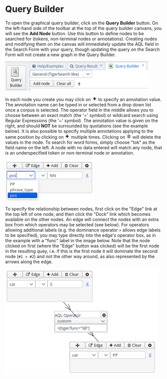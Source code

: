 # Query Builder

To open the graphical query builder, click on the **Query Builder**
button. On the left-hand side of the toolbar at the top of the query
builder canvans, you will see the **Add Node** button. Use this button
to define nodes to be searched for (tokens, non-terminal nodes or
annotations). Creating nodes and modifying them on the canvas will
immediately update the AQL field in the Search Form with your query,
though updating the query on the Search Form will not create a new graph
in the Query Builder.

![The Query Builder tab and the Create Node button](images/query_builder_empty.png)

In each node you create you may click on ![The Add Node button](images/list-add.png) to specify an 
annotation value. The annotation name can be typed in or selected from a drop down list once a corpus is
selected. The operator field in the middle allows you to choose between
an exact match (the \'=\' symbol) or wildcard search using Regular
Expressions (the \'\~\' symbol). The annotation value is given on the
right, and should **NOT** be surrounded by quotations (see the example
below). It is also possible to specify multiple annotations applying to
the same position by clicking on ![The Add Node button](images/list-add.png)
multiple times. Clicking on ![The Clear all nodes button](images/edit-clear.png)
 will delete the values in the node. To search
for word forms, simply choose \"tok\" as the field name on the left. A
node with no data entered will match any node, that is an underspecified
token or non-terminal node or annotation.

![Query Builder node](images/node.png)

To specify the relationship between nodes, first click on the \"Edge\"
link at the top left of one node, and then click the \"Dock\" link which
becomes available on the other nodes. An edge will connect the nodes
with an extra box from which operators may be selected (see below). For
operators allowing additional labels (e.g. the dominance operator `>`
allows edge labels to be specified), you may type directly into the
edge\'s operator box, as in the example with a \"func\" label in the
image below. Note that the node clicked on first (where the \"Edge\"
button was clicked) will be the first node in the resulting quey, i.e.
if this is the first node it will dominate the second node (`#1 > #2`)
and not the other way around, as also represented by the arrows along
the edge.

![Connecting nodes with an edge](images/edge.png)
